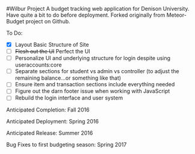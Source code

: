 #Wilbur Project
A budget tracking web application for Denison University. Have quite a bit to do before deployment. Forked originally from Meteor-Budget project on Github.

To Do:
- [x] Layout Basic Structure of Site
- [ ] ~~Flesh out the UI~~ Perfect the UI
- [ ] Personalize UI and underlying structure for login despite using useraccounts:core
- [ ] Separate sections for student vs admin vs controller (to adjust the remaining balance...or something like that)
- [ ] Ensure item and transaction sections include everything needed
- [ ] Figure out the darn footer issue when working with JavaScript
- [ ] Rebuild the login interface and user system

Anticipated Completion: Fall 2016

Anticipated Deployment: Spring 2016

Anticipated Release: Summer 2016

Bug Fixes to first budgeting season: Spring 2017
